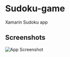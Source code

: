 
# Sudoku-game

Xamarin Sudoku app

## Screenshots
![App Screenshot](https://user-images.githubusercontent.com/48019294/183326776-afd80a80-8607-40c0-9e06-7e98ea80317e.jpg)


